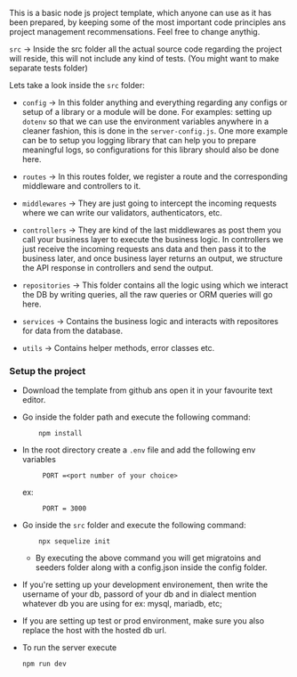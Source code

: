 This is a basic node js project template, which anyone can use as it has been prepared, by keeping some of the most important code principles ans project management recommensations. Feel free to change anythig.

`src` → Inside the src folder all the actual source code regarding the project will reside, this will not include any kind of tests. (You might want to make separate tests folder)

Lets take a look inside the `src` folder:

- `config` → In this folder anything and everything regarding any configs or setup of a library or a module will be done. For examples: setting up  `dotenv` so that we can use the environment variables anywhere in a cleaner fashion, this is done in the `server-config.js`. One more example can be to setup you logging library that can help you to prepare meaningful logs, so configurations for this library should also be done here.

- `routes` → In this routes folder, we register a route and the corresponding middleware and controllers to it.

- `middlewares` → They are just going to intercept the incoming requests where we can write our validators, authenticators, etc.

- `controllers` → They are kind of the last middlewares as post them you call your business layer to execute the business logic. In controllers we just receive the incoming requests ans data and then pass it to the business later, and once business layer returns an output, we structure the API response in controllers and send the output.

- `repositories` → This folder contains all the logic using which we interact the DB by writing queries, all the raw queries or ORM queries will  go here.
- `services` → Contains the business logic and interacts with repositores for data from the database.

- `utils` → Contains helper methods, error classes etc.


### Setup the project
- Download the template from github ans open it in your favourite text editor.
- Go inside the folder path and execute the following command:
    ```
        npm install
    ```
- In the root directory create a `.env` file and add the following env variables
   ```
        PORT =<port number of your choice>
   ```
   ex:
   ```
        PORT = 3000
   ```
- Go inside the `src` folder and execute the following command:
    ```
        npx sequelize init
    ```
    - By executing the above command you will get migratoins and seeders folder along with a config.json inside the config folder.
- If you're setting up your development environement, then write the username of your db, passord of your db and in dialect mention whatever db you are using for ex: mysql, mariadb, etc;
- If you are setting up test or prod environment, make sure you also replace the host with the hosted db url.

- To run the server execute 
    ```
    npm run dev
    ```
